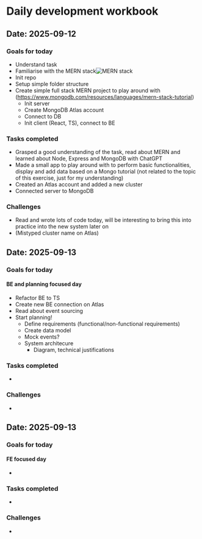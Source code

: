 # Daily development workbook

## Date: 2025-09-12

### Goals for today

- Understand task
- Familiarise with the MERN stack![MERN stack](https://images.contentstack.io/v3/assets/blt7151619cb9560896/bltc123befc321883ff/666c2270664d45ead620f7a7/lsuggzv1y2g4km8s0-mernstack-frameworknew.png)
- Init repo
- Setup simple folder structure
- Create simple full stack MERN project to play around with (https://www.mongodb.com/resources/languages/mern-stack-tutorial)
  - Init server
  - Create MongoDB Atlas account
  - Connect to DB
  - Init client (React, TS), connect to BE

### Tasks completed

- Grasped a good understanding of the task, read about MERN and learned about Node, Express and MongoDB with ChatGPT
- Made a small app to play around with to perform basic functionalities, display and add data based on a Mongo tutorial (not related to the topic of this exercise, just for my understanding)
- Created an Atlas account and added a new cluster
- Connected server to MongoDB

### Challenges

- Read and wrote lots of code today, will be interesting to bring this into practice into the new system later on
- (Mistyped cluster name on Atlas)

## Date: 2025-09-13

### Goals for today

#### BE and planning focused day

- Refactor BE to TS
- Create new BE connection on Atlas
- Read about event sourcing
- Start planning!
  - Define requirements (functional/non-functional requirements)
  - Create data model
  - Mock events?
  - System architecure
    - Diagram, technical justifications

### Tasks completed

-

### Challenges

-

## Date: 2025-09-13

### Goals for today

#### FE focused day

-

### Tasks completed

-

### Challenges

-
